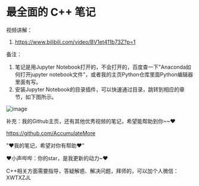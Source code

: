 # 最全面的 C++ 笔记

视频讲解：

1. https://www.bilibili.com/video/BV1et411b73Z?p=1

备注：

1. 笔记是用Jupyter Notebook打开的，不会打开的，百度查一下"Anaconda如何打开jupyter notebook文件"，或者我的主页Python仓库里面Python编辑器里面有写。
2. 安装Jupyter Notebook的目录插件，可以快速通过目录，跳转到相应的章节，如下图所示。

![image](https://user-images.githubusercontent.com/60348867/199879412-d8927129-a6ef-4c1d-9f5c-ad7f4b40b8b1.png)

补充：我的Github主页，还有其他优秀视频的笔记，希望能帮助到你~~♥

https://github.com/AccumulateMore

"♥我的笔记，希望对你有帮助♥"

♥小声哔哔：你的star，是我更新的动力~♥

C++相关方面需要指导，答疑解惑、解决问题，拜师的，可以加个人微信：XWTXZJL
